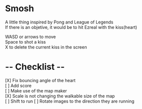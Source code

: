 # Smosh
A little thing inspired by Pong and League of Legends<br>
If there is an objetive, it would be to hit Ezreal with the kiss(heart)

WASD or arrows to move<br>
Space to shot a kiss<br>
X to delete the current kiss in the screen

# -- Checklist --
[X] Fix bouncing angle of the heart<br>
[ ] Add score<br>
[ ] Make use of the map maker<br>
[X] Scale is not changing the walkable size of the map<br>
[ ] Shift to run
[ ] Rotate images to the direction they are running